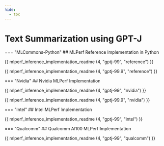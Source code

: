 ```yaml
---
hide:
  - toc
---
```


# Text Summarization using GPT-J

=== "MLCommons-Python"
    ## MLPerf Reference Implementation in Python


{{ mlperf_inference_implementation_readme (4, "gptj-99", "reference") }}


{{ mlperf_inference_implementation_readme (4, "gptj-99.9", "reference") }}

=== "Nvidia"
    ## Nvidia MLPerf Implementation
    

{{ mlperf_inference_implementation_readme (4, "gptj-99", "nvidia") }}


{{ mlperf_inference_implementation_readme (4, "gptj-99.9", "nvidia") }}

=== "Intel"
    ## Intel MLPerf Implementation

{{ mlperf_inference_implementation_readme (4, "gptj-99", "intel") }}


=== "Qualcomm"
    ## Qualcomm AI100 MLPerf Implementation


{{ mlperf_inference_implementation_readme (4, "gptj-99", "qualcomm") }}

